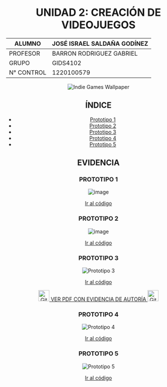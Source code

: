 <div align="center">

# UNIDAD 2: CREACIÓN DE VIDEOJUEGOS

| ALUMNO                      | JOSÉ ISRAEL SALDAÑA GODÍNEZ |
|-----------------------------|-------------------------------|
| PROFESOR                    | BARRON RODRIGUEZ GABRIEL     |
| GRUPO                       | GIDS4102                     |
| N° CONTROL                  | 1220100579                   |

![Indie Games Wallpaper](https://github.com/user-attachments/assets/4a6dc2df-8428-4d7a-993c-a8864aac7cf8)

## ÍNDICE
- [Prototipo 1](#prototipo-1)
- [Prototipo 2](#prototipo-2)
- [Prototipo 3](#prototipo-3)
- [Prototipo 4](#prototipo-4)
- [Prototipo 5](#prototipo-5)

## EVIDENCIA

### PROTOTIPO 1
![image](https://github.com/user-attachments/assets/077981e0-0e20-413d-b122-f513d4af0e02)

[Ir al código](https://github.com/Israel99XD/CREACION-DE-VIDEOJUEGOS/blob/main/Prototipo_1.unitypackage)

### PROTOTIPO 2
![image](https://github.com/user-attachments/assets/0ca705ff-864e-4f6f-a4de-561e1aaef784)

[Ir al código](https://github.com/Israel99XD/CREACION-DE-VIDEOJUEGOS/blob/main/Prototipo_2.unitypackage)

### PROTOTIPO 3
![Prototipo 3](https://github.com/user-attachments/assets/538024ef-c248-45f0-8b8e-15fca7f4f871)

[Ir al código](https://github.com/Israel99XD/CREACION-DE-VIDEOJUEGOS/blob/main/Prototipo_3.unitypackage)

<a href="https://github.com/Israel99XD/CREACION-DE-VIDEOJUEGOS/blob/main/PDF%C2%B4S/Evidencia%20Prototipo%203%20Parte%201.pdf" target="_blank" rel="noopener noreferrer">
    <img src="https://img.icons8.com/ios-filled/50/000000/github.png" alt="GitHub" width="30" height="30" />
    VER PDF CON EVIDENCIA DE AUTORÍA
    <img src="https://img.icons8.com/ios-filled/50/000000/github.png" alt="GitHub" width="30" height="30" />
</a>



### PROTOTIPO 4
![Prototipo 4](https://github.com/user-attachments/assets/b5c4d9d5-7347-4786-9293-ffeb71ab5b23)

[Ir al código](https://github.com/Israel99XD/CREACION-DE-VIDEOJUEGOS/blob/main/Prototipo_4.unitypackage)

### PROTOTIPO 5
![Prototipo 5](https://github.com/user-attachments/assets/c841b51b-46ef-4109-8ea3-367d00dbc0ea)

[Ir al código](https://github.com/Israel99XD/CREACION-DE-VIDEOJUEGOS/blob/main/Prototipo_5.unitypackage)

</div>
